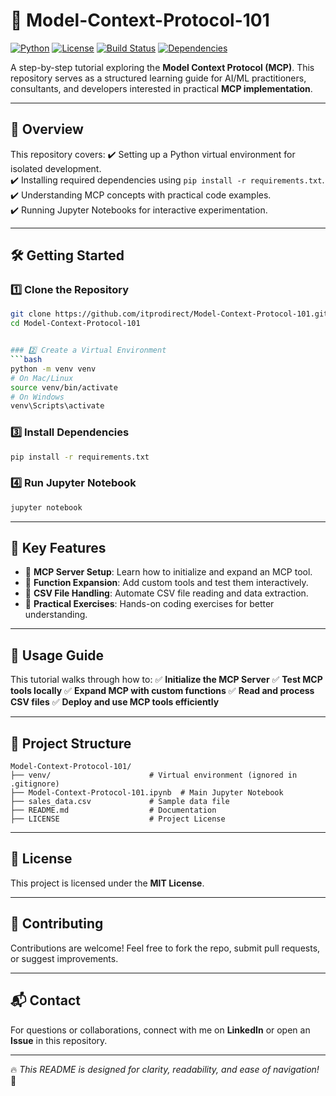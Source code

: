 # 🚀 Model-Context-Protocol-101

[![Python](https://img.shields.io/badge/Python-3.8%2B-blue.svg)](https://www.python.org/)
[![License](https://img.shields.io/badge/License-MIT-green.svg)](https://opensource.org/licenses/MIT)
[![Build Status](https://img.shields.io/github/actions/workflow/status/itprodirect/Model-Context-Protocol-101/ci.yml)](https://github.com/itprodirect/Model-Context-Protocol-101/actions)
[![Dependencies](https://img.shields.io/badge/Dependencies-Updated-brightgreen.svg)](https://github.com/itprodirect/Model-Context-Protocol-101/blob/main/requirements.txt)

A step-by-step tutorial exploring the **Model Context Protocol (MCP)**. This repository serves as a structured learning guide for AI/ML practitioners, consultants, and developers interested in practical **MCP implementation**.

---

## 📌 **Overview**
This repository covers:
✔️ Setting up a Python virtual environment for isolated development.  
✔️ Installing required dependencies using `pip install -r requirements.txt`.  
✔️ Understanding MCP concepts with practical code examples.  
✔️ Running Jupyter Notebooks for interactive experimentation.

---

## 🛠️ **Getting Started**
### 1️⃣ **Clone the Repository**
```bash
git clone https://github.com/itprodirect/Model-Context-Protocol-101.git
cd Model-Context-Protocol-101


### 2️⃣ Create a Virtual Environment
```bash
python -m venv venv
# On Mac/Linux
source venv/bin/activate
# On Windows
venv\Scripts\activate
```

### 3️⃣ Install Dependencies
```bash
pip install -r requirements.txt
```

### 4️⃣ Run Jupyter Notebook
```bash
jupyter notebook
```

---
## 🔑 Key Features

- 🚀 **MCP Server Setup**: Learn how to initialize and expand an MCP tool.
- 🔧 **Function Expansion**: Add custom tools and test them interactively.
- 📂 **CSV File Handling**: Automate CSV file reading and data extraction.
- 🎯 **Practical Exercises**: Hands-on coding exercises for better understanding.

---
## 📖 Usage Guide
This tutorial walks through how to:
✅ **Initialize the MCP Server**
✅ **Test MCP tools locally**
✅ **Expand MCP with custom functions**
✅ **Read and process CSV files**
✅ **Deploy and use MCP tools efficiently**

---
## 📂 Project Structure
```
Model-Context-Protocol-101/
├── venv/                      # Virtual environment (ignored in .gitignore)
├── Model-Context-Protocol-101.ipynb  # Main Jupyter Notebook
├── sales_data.csv             # Sample data file
├── README.md                  # Documentation
├── LICENSE                    # Project License
```

---
## 📝 License
This project is licensed under the **MIT License**.

---
## 🤝 Contributing
Contributions are welcome! Feel free to fork the repo, submit pull requests, or suggest improvements.

---
## 📬 Contact
For questions or collaborations, connect with me on **LinkedIn** or open an **Issue** in this repository.

---
🔥 *This README is designed for clarity, readability, and ease of navigation!* 🚀
